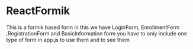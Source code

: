 # ReactFormik
This is a formik based form in this we have LoginForm, EnrollmentForm ,RegistrationForm and BasicInformation form you have to only include one type of form in app.js to use them and to see them
